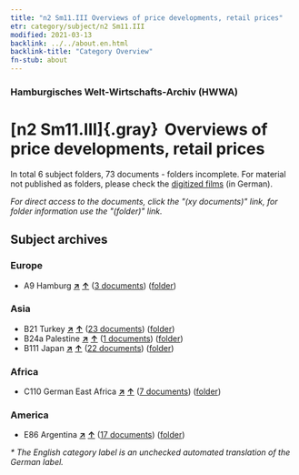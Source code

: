 ```yaml
---
title: "n2 Sm11.III Overviews of price developments, retail prices"
etr: category/subject/n2 Sm11.III
modified: 2021-03-13
backlink: ../../about.en.html
backlink-title: "Category Overview"
fn-stub: about
---
```


### Hamburgisches Welt-Wirtschafts-Archiv (HWWA)
# [n2 Sm11.III]{.gray}&#8201; Overviews of price developments, retail prices&#160; 





In total 6 subject folders, 73 documents - folders incomplete.
For material not published as folders, please check the [digitized films](/film/h1_sh) (in German).

_For direct access to the documents, click the "(xy documents)" link, for folder information use the "(folder)" link._

## Subject archives



### Europe

- A9 Hamburg [**&nearr;**](../../../geo/i/140905/about.en.html "Hamburg (all folders)") [**&uarr;**](../../../geo/about.en.html#A9 "Country category system") (<a href="https://pm20.zbw.eu/dfgview/sh/140905,145004" title="about: Hamburg : Overviews of price developments, retail prices" target="_blank">3 documents</a>) ([folder](http://purl.org/pressemappe20/folder/sh/140905,145004))

### Asia

- B21 Turkey [**&nearr;**](../../../geo/i/141111/about.en.html "Turkey (all folders)") [**&uarr;**](../../../geo/about.en.html#B21 "Country category system") (<a href="https://pm20.zbw.eu/dfgview/sh/141111,145004" title="about: Turkey : Overviews of price developments, retail prices" target="_blank">23 documents</a>) ([folder](http://purl.org/pressemappe20/folder/sh/141111,145004))
- B24a Palestine [**&nearr;**](../../../geo/i/141115/about.en.html "Palestine (all folders)") [**&uarr;**](../../../geo/about.en.html#B24a "Country category system") (<a href="https://pm20.zbw.eu/dfgview/sh/141115,145004" title="about: Palestine : Overviews of price developments, retail prices" target="_blank">1 documents</a>) ([folder](http://purl.org/pressemappe20/folder/sh/141115,145004))
- B111 Japan [**&nearr;**](../../../geo/i/141272/about.en.html "Japan (all folders)") [**&uarr;**](../../../geo/about.en.html#B111 "Country category system") (<a href="https://pm20.zbw.eu/dfgview/sh/141272,145004" title="about: Japan : Overviews of price developments, retail prices" target="_blank">22 documents</a>) ([folder](http://purl.org/pressemappe20/folder/sh/141272,145004))

### Africa

- C110 German East Africa [**&nearr;**](../../../geo/i/141471/about.en.html "German East Africa (all folders)") [**&uarr;**](../../../geo/about.en.html#C110 "Country category system") (<a href="https://pm20.zbw.eu/dfgview/sh/141471,145004" title="about: German East Africa : Overviews of price developments, retail prices" target="_blank">7 documents</a>) ([folder](http://purl.org/pressemappe20/folder/sh/141471,145004))

### America

- E86 Argentina [**&nearr;**](../../../geo/i/141692/about.en.html "Argentina (all folders)") [**&uarr;**](../../../geo/about.en.html#E86 "Country category system") (<a href="https://pm20.zbw.eu/dfgview/sh/141692,145004" title="about: Argentina : Overviews of price developments, retail prices" target="_blank">17 documents</a>) ([folder](http://purl.org/pressemappe20/folder/sh/141692,145004))


_* The English category label is an unchecked automated translation of the German label._

